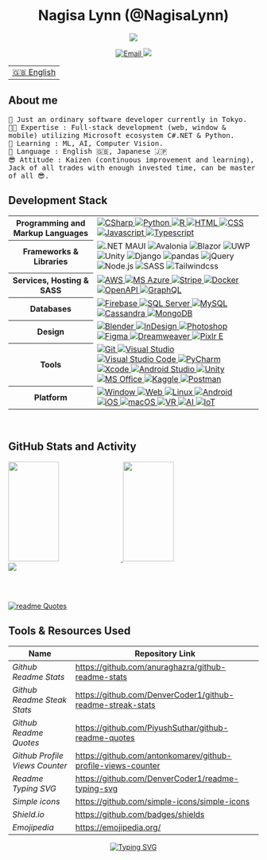 <h1 align="center">Nagisa Lynn (@NagisaLynn) </h1>
<p align="center">
  <img src="https://readme-typing-svg.demolab.com?font=Raleway&size=30&duration=3000&pause=500&color=0095FF&center=true&vCenter=true&width=300&height=60&lines=Tech+Enthusiast;Software+Architect;Full-stack+Developer;UI%2FUX+Designer"/>
  <br>
 </p>

<p align="center" align='right'>
  <a target="_blank" href="mailto:kuroyuki.mizu@gmail.com"> <!-- Email -->
    <img alt="Email" src="https://img.shields.io/badge/Email%20-%231572B6.svg?&style=for-the-badge&logo=Gmail&logoColor=white" />
  </a>
  <a target="_blank" href="#">  <!-- Count -->
    <img src="https://komarev.com/ghpvc/?username=NagisaLynn&style=for-the-badge" style="max-width: 100%;">
  </a>
</p>

<table> <!-- Translation Service -->
 <tr><td><a href="https://github.com/NagisaLynn/NagisaLynn/blob/main/README.md">🇬🇧 English</a></td></tr>
<!--  <tr><td><a href="https://github.com/NagisaLynn/NagisaLynn/blob/main/README.md">🇯🇵 Japanese</a></td></tr> -->
</table>

<h2 align="left">About me</h2>
<p align="left" align='right'>
  <samp> 📍 Just an ordinary software developer currently in Tokyo.
    <br> 👨‍💻 Expertise : Full-stack development (web, window & mobile) utilizing Microsoft ecosystem C#.NET & Python.
    <br> 🔭 Learning : ML, AI, Computer Vision.
    <br> 🎌 Language : English 🇬🇧, Japanese 🇯🇵
    <br> 😎 Attitude : Kaizen (continuous improvement and learning), Jack of all trades with enough invested time, can be master of all 😎. 
  </samp> 
</p>

<h2 align="left">Development Stack</h2>
<table> <!-- Table can be done easy without <table><tr><td> tabs see below of this file for simplify table -->
  <tr>
    <th>Programming and Markup Languages</th>
     <td> <!-- Languages --->
      <a href="https://github.com/NagisaLynn?tab=repositories&q=&type=&language=CSharp&sort=">
        <img alt="CSharp" src="https://img.shields.io/badge/c%23%20-%231572B6.svg?&style=for-the-badge&logo=c-sharp&logoColor=white"/> </a>
      <a href="https://github.com/NagisaLynn?tab=repositories&q=&type=&language=python&sort=">
        <img alt="Python" src="https://img.shields.io/badge/python%20-%231572B6.svg?&style=for-the-badge&logo=python&logoColor=white"/> </a>
      <a href="https://github.com/NagisaLynn?tab=repositories&q=&type=&language=R&sort=">
        <img alt="R" src="https://img.shields.io/badge/R%20-%231572B6.svg?&style=for-the-badge&logo=R&logoColor=white" /> </a>
      <a href="https://github.com/NagisaLynn?tab=repositories&q=&type=&language=HTML&sort=">
        <img alt="HTML" src="https://img.shields.io/badge/Html5%20-%231572B6.svg?&style=for-the-badge&logo=html5&logoColor=white" /> </a>
      <a href="https://github.com/NagisaLynn?tab=repositories&q=&type=&language=Css&sort=">
        <img alt="CSS" src="https://img.shields.io/badge/Css3%20-%231572B6.svg?&style=for-the-badge&logo=css3&logoColor=white" /> </a>
      <a href="https://github.com/NagisaLynn?tab=repositories&q=&type=&language=Javascript&sort=">
        <img alt="Javascript" src="https://img.shields.io/badge/Javascript%20-%231572B6.svg?&style=for-the-badge&logo=javascript&logoColor=white" /> </a>
      <a href="https://github.com/NagisaLynn?tab=repositories&q=&type=&language=Typescript&sort=">
        <img alt="Typescript" src="https://img.shields.io/badge/Typescript%20-%231572B6.svg?&style=for-the-badge&logo=Typescript&logoColor=white" /> </a>
    </td> <!-- End of Languages --->
  </tr>
  
  <tr>
   <th>Frameworks & Libraries</th>
    <td> <!-- Frameworks --->
      <img alt=".NET MAUI" src="https://img.shields.io/badge/MAUI-%231572B6?style=for-the-badge&logo=MAUI&logoColor=white"/>
      <img alt="Avalonia" src="https://img.shields.io/badge/Avalonia-%231572B6?style=for-the-badge&logo=Avalonia&logoColor=white"/>
      <img alt="Blazor" src="https://img.shields.io/badge/Blazor-%231572B6?style=for-the-badge&logo=Blazor&logoColor=white"/>
      <img alt="UWP" src="https://img.shields.io/badge/UMP-%231572B6?style=for-the-badge&logo=windows&logoColor=white"/>
      <img alt="Unity" src="https://img.shields.io/badge/Unity-%231572B6?style=for-the-badge&logo=unity&logoColor=white"/>
      <img alt="Django" src="https://img.shields.io/badge/Django-1572B6?style=for-the-badge&logo=django&logoColor=white"/>
      <img alt="pandas" src="https://img.shields.io/badge/pandas-1572B6.svg?style=for-the-badge&logo=pandas&logoColor=white"/>
      <img alt="jQuery" src="https://img.shields.io/badge/jQuery-1572B6.svg?&style=for-the-badge&logo=jQuery&logoColor=white" />
      <img alt="Node.js" src="https://img.shields.io/badge/node.js-1572B6?style=for-the-badge&logo=node.js&logoColor=white" />
      <img alt="SASS" src="https://img.shields.io/badge/SASS-1572B6.svg?style=for-the-badge&logo=SASS&logoColor=white"/>
      <img alt="Tailwindcss" src="https://img.shields.io/badge/tailwindcss-1572B6.svg?style=for-the-badge&logo=tailwind-css&logoColor=white"/>
    </td> <!-- End of Frameworks --->
  </tr>
  
  <tr>
    <th>Services, Hosting & SASS</th>
    <td> <!-- Services --->
      <a href="#">
        <img alt="AWS" src="https://img.shields.io/badge/AWS-%231572B6.svg?&style=for-the-badge&logo=amazon&logoColor=white" /> 
        <img alt="MS Azure" src="https://img.shields.io/badge/Microsoft Azure-%231572B6.svg?&style=for-the-badge&logo=microsoftazure&logoColor=white" /> 
        <img alt="Stripe" src="https://img.shields.io/badge/Stripe-1572B6.svg?&style=for-the-badge&logo=Stripe&logoColor=white" />
        <img alt="Docker" src="https://img.shields.io/badge/Docker-%231572B6.svg?&style=for-the-badge&logo=Docker&logoColor=white" /> 
        <img alt="OpenAPI" src="https://img.shields.io/badge/OpenAPI-%231572B6.svg?&style=for-the-badge&logo=Swagger&logoColor=white" /> 
        <img alt="GraphQL" src="https://img.shields.io/badge/GraphQL-%231572B6.svg?&style=for-the-badge&logo=GraphQL&logoColor=white" /> 
      </a>
    </td>  <!-- End of Services --->
  </tr>
  
   <tr>
    <th>Databases</th>
    <td>  <!-- Databases --->
      <a href="#">
        <img alt="Firebase" src="https://img.shields.io/badge/Firebase-1572B6.svg?&style=for-the-badge&logo=firebase&logoColor=white" /> 
        <img alt="SQL Server" src="https://img.shields.io/badge/MS%20sql%20server-1572B6.svg?&style=for-the-badge&logo=microsoftsqlserver&logoColor=white" />
        <img alt="MySQL" src="https://img.shields.io/badge/MySql-1572B6.svg?&style=for-the-badge&logo=mysql&logoColor=white" />
        <img alt="Cassandra" src="https://img.shields.io/badge/Cassandra-1572B6.svg?&style=for-the-badge&logo=ApacheCassandra&logoColor=white" />
        <img alt="MongoDB" src="https://img.shields.io/badge/MongoDB-1572B6.svg?&style=for-the-badge&logo=MongoDB&logoColor=white" />  
      </a>
    </td> <!-- End of Databases --->
  </tr>
  
  <tr>
    <th>Design</th>
    <td>  <!-- Design --->
      <a href="#">
        <img alt="Blender" src="https://img.shields.io/badge/Blender-1572B6.svg?&style=for-the-badge&logo=blender&logoColor=white" />
        <img alt="InDesign" src="https://img.shields.io/badge/adobe%20InDesign-1572B6.svg?&style=for-the-badge&logo=Adobe%20InDesign&logoColor=white" />
        <img alt="Photoshop" src="https://img.shields.io/badge/adobe%20photoshop-1572B6.svg?style=for-the-badge&logo=adobe%20photoshop&logoColor=white" />
        <img alt="Figma" src="https://img.shields.io/badge/figma%20-1572B6.svg?style=for-the-badge&logo=figma&logoColor=white" />
        <img alt="Dreamweaver" src="https://img.shields.io/badge/Adobe%20Dreamweaver-1572B6.svg?style=for-the-badge&logo=adobe%20Dreamweaver&logoColor=white" />
        <img alt="Pixlr E" src="https://img.shields.io/badge/pixlr%20e-1572B6.svg?style=for-the-badge&logo=pixlre&logoColor=white" />
      </a>
    </td> <!-- End of Design --->
  </tr>
  
  <tr>
    <th>Tools</th>
    <td>  <!-- Tools --->
      <a href="#">
        <img alt="Git" src="https://img.shields.io/badge/git%20-%231572B6.svg?&style=for-the-badge&logo=git&logoColor=white" />
        <img alt="Visual Studio" src="https://img.shields.io/badge/visual studio%20-%231572B6.svg?&style=for-the-badge&logo=visualstudio&logoColor=white" />
        <img alt="Visual Studio Code" src="https://img.shields.io/badge/visual%20studio%20code-1572B6.svg?&style=for-the-badge&logo=visualstudiocode&logoColor=white" />
        <img alt="PyCharm" src="https://img.shields.io/badge/PyCharm%20-%231572B6.svg?&style=for-the-badge&logo=pycharm&logoColor=white" />
        <img alt="Xcode" src="https://img.shields.io/badge/Xcode%20-%231572B6.svg?&style=for-the-badge&logo=xcode&logoColor=white" />
        <img alt="Android Studio" src="https://img.shields.io/badge/android studio%20-%231572B6.svg?&style=for-the-badge&logo=androidstudio&logoColor=white" />
        <img alt="Unity" src="https://img.shields.io/badge/unity%20-%231572B6.svg?&style=for-the-badge&logo=unity&logoColor=white" /> 
        <img alt="MS Office" src="https://img.shields.io/badge/Microsoft%20office%20-%231572B6.svg?&style=for-the-badge&logo=microsoftoffice&logoColor=white" /> 
        <img alt="Kaggle" src="https://img.shields.io/badge/Kaggle-1572B6?style=for-the-badge&logo=kaggle&logoColor=white" />
        <img alt="Postman" src="https://img.shields.io/badge/Postman-1572B6?style=for-the-badge&logo=postman&logoColor=white" />
      </a>
    </td> <!-- End of Tools --->
  </tr>
  
  <tr>
    <th>Platform</th>
    <td> <!-- Platform --->
      <a href="#">
        <img alt="Window" src="https://img.shields.io/badge/window%20-%231572B6.svg?&style=for-the-badge&logo=windows&logoColor=white" /> 
        <img alt="Web" src="https://img.shields.io/badge/web%20-%231572B6.svg?&style=for-the-badge&logo=googlechrome&logoColor=white" /> 
        <img alt="Linux" src="https://img.shields.io/badge/linux%20-%231572B6.svg?&style=for-the-badge&logo=linux&logoColor=white" /> 
        <img alt="Android" src="https://img.shields.io/badge/Android%20-%231572B6.svg?&style=for-the-badge&logo=Android&logoColor=white" /> 
        <img alt="iOS" src="https://img.shields.io/badge/iOS%20-%231572B6.svg?&style=for-the-badge&logo=apple&logoColor=white" /> 
        <img alt="macOS" src="https://img.shields.io/badge/mac%20os-1572B6?style=for-the-badge&logo=macos&logoColor=F0F0F0" /> 
        <img alt="VR" src="https://img.shields.io/badge/VR%20-%231572B6.svg?&style=for-the-badge&logo=virtualreality&logoColor=white" /> 
        <img alt="AI" src="https://img.shields.io/badge/AI%20-%231572B6.svg?&style=for-the-badge&logo=I&logoColor=white" /> 
        <img alt="IoT" src="https://img.shields.io/badge/iot%20-%231572B6.svg?&style=for-the-badge&logo=iot&logoColor=white" /> 
      </a>
    </td> <!-- End of Platform --->
  </tr>
  
</table>
<br/>

<h2 align="left">GitHub Stats and Activity</h2>
<p align = "left">
  
  <!--<a href="https://stackoverflow.com/users/10222785/nagisa-lynn">
    <Img src = "https://github-readme-stackoverflow.vercel.app/?userID=10222785&theme=tokyonight"/>
  </a>-->
 
  <a href="https://github.com/NagisaLynn">
    <img width=45% height=200px src = "https://github-readme-stats.vercel.app/api?username=NagisaLynn&count_private=true&hide_border=true&show_icons=true&line_height=27&theme=tokyonight"/>
  </a>
  <a href="https://github.com/NagisaLynn">
     <img width=45% height=200px src="https://streak-stats.demolab.com/?user=NagisaLynn&theme=tokyonight&hide_border=true"/>
  </a>
  <br>
  <a href="https://github.com/NagisaLynn">
    <img src = "https://github-readme-stats.vercel.app/api/top-langs/?username=NagisaLynn&langs_count=8&count_private=true&hide_border=true&layout=compact&line_height=27&theme=tokyonight">
  </a>
  
</p>
<!-- <b>Note:</b> Most used languages is a metric of the languages based on the public repository not private!-->
<br>
<br>

[![readme Quotes](https://quotes-github-readme.vercel.app/api?type=horizontal&theme=tokyonight)](https://github.com/piyushsuthar/github-readme-quotes)

<h2 align ="left">Tools & Resources Used </h2>
<!-- This is simplify table -->

| Name                             | Repository Link                                                |
| ---------------------------------|--------------------------------------------------------------- |
| _Github Readme Stats_            | https://github.com/anuraghazra/github-readme-stats             |
| _Github Readme Steak Stats_      | https://github.com/DenverCoder1/github-readme-streak-stats     |
| _Github Readme Quotes_           | https://github.com/PiyushSuthar/github-readme-quotes           |
| _Github Profile Views Counter_   | https://github.com/antonkomarev/github-profile-views-counter   |
| _Readme Typing SVG_              | https://github.com/DenverCoder1/readme-typing-svg              |
| _Simple icons_                   | https://github.com/simple-icons/simple-icons                   |
| _Shield.io_                      | https://github.com/badges/shields                              |
| _Emojipedia_                     | https://emojipedia.org/                                        |

<!-- Generated by Readme Typing SVG -->

<p align="center" align='right'>
  <a href="https://git.io/typing-svg"><img src="https://readme-typing-svg.demolab.com/?font=Arial&size=30&pause=1000&color=FFFFFF&vCenter=true&width=1100&height=80&lines=Thank+you+for+visiting!+See+you+again+soon!+%F0%9F%91%8B;%E3%81%8A%E8%B6%8A%E3%81%97%E9%A0%82%E3%81%8D%E3%81%82%E3%82%8A%E3%81%8C%E3%81%A8%E3%81%86%E3%81%94%E3%81%96%E3%81%84%E3%81%BE%E3%81%99%EF%BC%81+%E3%81%BE%E3%81%9F%E3%81%8A%E4%BC%9A%E3%81%84%E3%81%97%E3%81%BE%E3%81%97%E3%82%87%E3%81%86!+%F0%9F%91%8B;" alt="Typing SVG" /></a>
</p>

<!---
NagisaLynn/NagisaLynn is a ✨ special ✨ repository because its `README.md` (this file) appears on your GitHub profile.
You can click the Preview link to take a look at your changes.
--->
